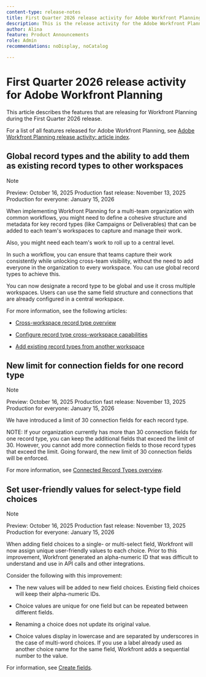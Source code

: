 ```yaml
---
content-type: release-notes
title: First Quarter 2026 release activity for Adobe Workfront Planning
description: This is the release activity for the Adobe Workfront Planning product for the First Quarter 2026.
author: Alina
feature: Product Announcements
role: Admin
recommendations: noDisplay, noCatalog

---
```

# First Quarter 2026 release activity for Adobe Workfront Planning

This article describes the features that are releasing for Workfront Planning during the First Quarter 2026 release.

<!--keep the sentence below for all future quarterly release pages-->

For a list of all features released for Adobe Workfront Planning, see [Adobe Workfront Planning release activity: article index](/help/quicksilver/product-announcements/product-releases/planning-release-activity/planning-release-activity-article-index.md).


## Global record types and the ability to  add them as existing record types to other workspaces

>[!NOTE]
>
>Preview: October 16, 2025 
>Production fast release: November 13, 2025 
>Production for everyone:  January 15, 2026 

 When implementing Workfront Planning for a multi-team organization with common workflows, you might need to define a cohesive structure and metadata for key record types (like Campaigns or Deliverables) that can be added to each team's workspaces to capture and manage their work.   

 Also, you might need each team's work to roll up to a central level.   

 In such a workflow, you can ensure that teams capture their work consistently while unlocking cross-team visibility, without the need to add everyone in the organization to every workspace. You can use global record types to achieve this.  

 You can now designate a record type to be global and use it cross multiple workspaces. Users can use the same field structure and connections that are already configured in a central workspace.    

For more information, see the following articles:   

* [Cross-workspace record type overview](/help/quicksilver/planning/architecture/cross-workspace-record-types-overview.md)  

* [Configure record type cross-workspace capabilities](/help/quicksilver/planning/architecture/configure-record-type-cross-workspace-capabilities.md)  

* [Add existing record types from another workspace](/help/quicksilver/planning/architecture/add-existing-record-types-from-another-workspace.md)

## New limit for connection fields for one record type

>[!NOTE]
>
>Preview: October 16, 2025 
>Production fast release: November 13, 2025 
>Production for everyone:  January 15, 2026 

We have introduced a limit of 30 connection fields for each record type.

NOTE: If your organization currently has more than 30 connection fields for one record type, you can keep the additional fields that exceed the limit of 30. However, you cannot add more connection fields to those record types that exceed the limit. Going forward, the new limit of 30 connection fields will be enforced.

For more information, see [Connected Record Types overview](/help/quicksilver/planning/architecture/connect-record-types-overview.md).

## Set user-friendly values for select-type field choices

>[!NOTE]
>
>Preview: October 16, 2025 
>Production fast release: November 13, 2025 
>Production for everyone:  January 15, 2026 

When adding  field choices to a single- or multi-select field, Workfront will now assign unique user-friendly values to each choice. Prior to this improvement, Workfront generated an alpha-numeric ID that was difficult to understand and use in API calls and other integrations.  

Consider the following with this improvement:  

* The new values will be added to new field choices. Existing field choices will keep their alpha-numeric IDs. 

* Choice values are unique for one field but can be repeated between different fields.  

* Renaming a choice does not update its original value. 

* Choice values display in lowercase and are separated by underscores in the case of multi-word choices. If you use a label already used as another choice name for the same field, Workfront adds a sequential number to the value. 

For information, see [Create fields](/help/quicksilver/planning/fields/create-fields.md).